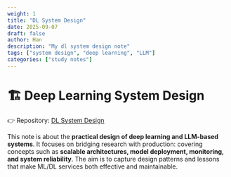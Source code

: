 ```yaml
---
weight: 1
title: "DL System Design"
date: 2025-09-07
draft: false
author: Han
description: "My dl system design note"
tags: ["system design", "deep learning", "LLM"]
categories: ["study notes"]
---
```


# 🏗️ Deep Learning System Design

👉 Repository: [DL System Design](https://github.com/Han8931/dl_system_design)

This note is about the **practical design of deep learning and LLM-based systems**. It focuses on bridging research with production: covering concepts such as **scalable architectures, model deployment, monitoring, and system reliability**. The aim is to capture design patterns and lessons that make ML/DL services both effective and maintainable.



